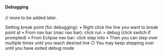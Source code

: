 #### Debugging

// more to be added later.

Setting break point (for debugging):
	• Right click the line you want to break point at
	• From nav bar (mac nav bar): click run > debug (click switch if prompted)
	• From Eclipse nav bar: click step into
	• Then you can step over multiple times until you reach desired line
		○ You may keep stepping over until you have exited debug mode
